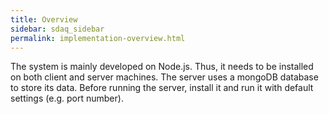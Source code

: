 ```yaml
---
title: Overview
sidebar: sdaq_sidebar
permalink: implementation-overview.html
---
```



The system is mainly developed on Node.js. Thus, it needs to be installed on both client and server machines.
The server uses a mongoDB database to store its data. Before running the server, install it and run it with default settings (e.g. port number).
